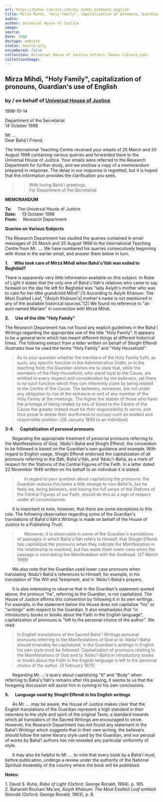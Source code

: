 ```yaml
---
url: https://bahai-library.com/uhj_mihdi_pronouns_english
title: Mirza Mihdi, "Holy Family", capitalization of pronouns, Guardian's use of English
audio: 
author: Universal House of Justice
image: 
source: 
date: 1998
doctype: website
status: search-only
encumbered: false
collection: Universal House of Justice Letters (bahai-library.com)
collectionImage: 
---
```



## Mirza Mihdi, "Holy Family", capitalization of pronouns, Guardian's use of English

### by / on behalf of [Universal House of Justice](https://bahai-library.com/author/Universal+House+of+Justice)

1998-10-14


Department of the Secretariat  
14 October 1998

Mr. ...  
Dear Bahá'í Friend,

The International Teaching Centre received your emails of 25 March and 20 August 1998 containing various queries and forwarded them to the Universal House of Justice. Your emails were referred to the Research Department for further study, and we enclose a copy of a memorandum prepared in response. The delay in our response is regretted, but it is hoped that this information provides the clarification you seek.

> 
> 
> > With loving Bahá'í greetings,  
> > For Department of the Secretariat
> 
> 

**MEMORANDUM**

**To:**     The Universal House of Justice  
**Date:**     13 October 1998  
**From:**     Research Department

**Queries on Various Subjects**

The Research Department has studied the queries contained in email messages of 25 March and 20 August 1998 to the International Teaching Centre from Mr. .... We have numbered his queries consecutively beginning with those in the earlier email, and answer them below in turn.

**1.      Who took care of Mírzá Mihdí when Bahá'u'lláh was exiled to Baghdád?**

There is apparently very little information available on this subject. In Robe of Light it states that the only one of Bahá'u'lláh's relatives who came to say farewell on the day He left for Baghdád was "lady Ásíyih's mother who was to care for her little grandchild Mihdí".\[1\] According to Ásíyih Khánum: The Most Exalted Leaf, "\[Ásíyih Khánum's\] mother's name is not mentioned in any of the available historical sources."\[2\] We found no reference to "an aunt named Mariam" in connection with Mírzá Mihdí.

**2.      Use of the title "Holy Family"**

The Research Department has not found any explicit guidelines in the Bahá'í Writings regarding the appropriate use of the title "Holy Family". It appears to be a general term which has meant different things at different historical times. The following extract from a letter written on behalf of Shoghi Effendi illustrates how he used the terms "Holy Family" and "Holy Household":

> As to your question whether the members of the Holy Family fulfil, as such, any specific function in the Administrative Order, or in the teaching field: the Guardian wishes me to state that, while the members of the Holy Household, who stand loyal to the Cause, are entitled to every respect and consideration by the believers, yet there is no such function which they can inherently claim by being related to the Centre of the Cause. The believers, moreover, are not under any obligation to rise at the entrance or exit of any member of the Holy Family at the meetings. The higher the station of those who have the privilege of being related by ties of blood to the Centre of the Cause the greater indeed must be their responsibility to serve, and thus prove in deeds their worthiness to occupy such an exalted and responsible position. (26 January 1939 to an individual)

**3-4.      Capitalization of personal pronouns**

      Regarding the appropriate treatment of personal pronouns referring to the Manifestations of God, 'Abdu'l-Bahá and Shoghi Effendi, the convention to be followed is based on the Guardian's own guidance and example. With regard to English usage, Shoghi Effendi endorsed the capitalization of all pronouns referring to the Báb, Bahá'u'lláh, and 'Abdu'l-Bahá, as a mark of respect for the Stations of the Central Figures of the Faith. In a letter dated 22 November 1949 written on his behalf to an individual it is stated:

>       In regard to your question about capitalizing the pronouns: the Guardian realizes this looks a little strange to non-Bahá'ís, but he feels we, being believers, and having the full sense of the Stations of the Central Figures of our Faith, should do this as a sign of respect under all circumstances.

      It is important to note, however, that there are some exceptions to this rule. The following observation regarding some of the Guardian's translations of Bahá'u'lláh's Writings is made on behalf of the House of Justice to a Publishing Trust:

>       Moreover, it is observable in some of the Guardian's translations of passages in which Bahá'u'lláh refers to Himself, that Shoghi Effendi has capitalized the pronouns when they indicate the Manifestation in His relationship to mankind, but has made them lower case when the passage is contrasting the Manifestation with the Godhead. (27 March 1989)

      We also note that the Guardian used lower case pronouns when translating 'Abdu'l-Bahá's references to Himself, for example, in his translation of The Will and Testament, and in 'Abdu'l-Bahá's prayers.

      It is also interesting to observe that in the Guardian's statement quoted above, the pronoun "he", referring to the Guardian, is not capitalized. The House of Justice affirms this convention by following it in its own writings. For example, in the statement below the House does not capitalize "his" or "writings" with respect to the Guardian. It also emphasizes that "in introductory books or books about the Faith in the English language", capitalization of pronouns is "left to the personal choice of the author". We read:

> In English translations of the Sacred Bahá'í Writings personal pronouns referring to the Manifestations of God or to 'Abdu'l-Bahá should invariably be capitalized; in the Guardian's writings in English his own style must be followed. Capitalization of pronouns relating to the Manifestations of God and to 'Abdu'l-Bahá in introductory books or books about the Faith in the English language is left to the personal choice of the author. (3 February 1975)

      Regarding Mr. ...'s query about capitalizing "It" and "Body" when referring to Bahá'u'lláh's remains after His passing, it seems to us that the foregoing discussion will assist him in coming to his own conclusions.

**5.      Language used by Shoghi Effendi in his English writings**

      As Mr. ... may be aware, the House of Justice makes clear that the English translations of the Guardian represent a high standard in their nearness to the style and spirit of the original Texts, a standard towards which all translators of the Sacred Writings are encouraged to strive. However, the Research Department has not found any statement in the Bahá'í Writings which suggests that in their own writing, the believers should follow the same literary style used by the Guardian, and our perusal of works by Bahá'í authors has not revealed any particular uniformity of style.

      It may also be helpful to Mr. ... to note that every book by a Bahá'í must, before publication, undergo a review under the authority of the National Spiritual Assembly of the country where the book will be published.

**Notes:**

1\. David S. Ruhe, _Robe of Light_ (Oxford: George Ronald, 1994), p. 165.  
2\. Baharieh Rouhani Ma'ani, _Ásíyih Khánum: The Most Exalted Leaf entitled Navváb_ (Oxford: George Ronald, 1993), p. 8.